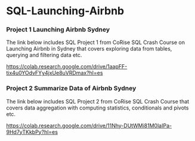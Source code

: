 # SQL-Launching-Airbnb

### Project 1 Launching Airbnb Sydney 
The link below includes SQL Project 1 from CoRise SQL Crash Course on Launching Airbnb in Sydney that covers exploring data from tables, querying and filtering data etc. 

https://colab.research.google.com/drive/1aapFF-tix4u0YOdvFYy4jxUe8uVRDmax?hl=es

### Project 2 Summarize Data of Airbnb Sydney 
The link below includes SQL Project 2 from CoRise SQL Crash Course that covers data aggregation with computing statistics, conditionals and pivots etc.

https://colab.research.google.com/drive/11Nhy-DUtWMi81M0laIPa-9Hd7yTKkbPy?hl=es

